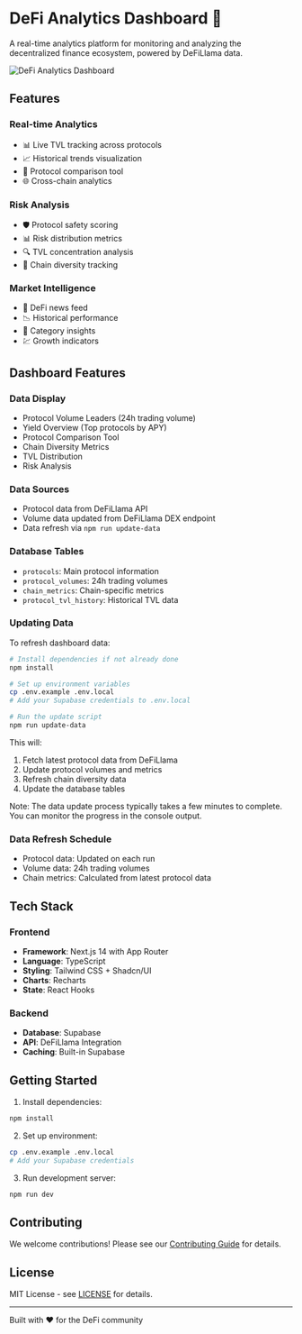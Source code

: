 # DeFi Analytics Dashboard 🚀

A real-time analytics platform for monitoring and analyzing the decentralized finance ecosystem, powered by DeFiLlama data.

![DeFi Analytics Dashboard](./public/dashboard-preview.png)

## Features

### Real-time Analytics
- 📊 Live TVL tracking across protocols
- 📈 Historical trends visualization
- 🔄 Protocol comparison tool
- 🌐 Cross-chain analytics

### Risk Analysis
- 🛡️ Protocol safety scoring
- 📊 Risk distribution metrics
- 🔍 TVL concentration analysis
- 🔗 Chain diversity tracking

### Market Intelligence
- 📰 DeFi news feed
- 📉 Historical performance
- 🎯 Category insights
- 💹 Growth indicators

## Dashboard Features

### Data Display
- Protocol Volume Leaders (24h trading volume)
- Yield Overview (Top protocols by APY)
- Protocol Comparison Tool
- Chain Diversity Metrics
- TVL Distribution
- Risk Analysis

### Data Sources
- Protocol data from DeFiLlama API
- Volume data updated from DeFiLlama DEX endpoint
- Data refresh via `npm run update-data`

### Database Tables
- `protocols`: Main protocol information
- `protocol_volumes`: 24h trading volumes
- `chain_metrics`: Chain-specific metrics
- `protocol_tvl_history`: Historical TVL data

### Updating Data
To refresh dashboard data:

```bash
# Install dependencies if not already done
npm install

# Set up environment variables
cp .env.example .env.local
# Add your Supabase credentials to .env.local

# Run the update script
npm run update-data
```

This will:
1. Fetch latest protocol data from DeFiLlama
2. Update protocol volumes and metrics
3. Refresh chain diversity data
4. Update the database tables

Note: The data update process typically takes a few minutes to complete. You can monitor the progress in the console output.

### Data Refresh Schedule
- Protocol data: Updated on each run
- Volume data: 24h trading volumes
- Chain metrics: Calculated from latest protocol data

## Tech Stack

### Frontend
- **Framework**: Next.js 14 with App Router
- **Language**: TypeScript
- **Styling**: Tailwind CSS + Shadcn/UI
- **Charts**: Recharts
- **State**: React Hooks

### Backend
- **Database**: Supabase
- **API**: DeFiLlama Integration
- **Caching**: Built-in Supabase

## Getting Started

1. Install dependencies:
```bash
npm install
```

2. Set up environment:
```bash
cp .env.example .env.local
# Add your Supabase credentials
```

3. Run development server:
```bash
npm run dev
```

## Contributing

We welcome contributions! Please see our [Contributing Guide](CONTRIBUTING.md) for details.

## License

MIT License - see [LICENSE](LICENSE) for details.

---
Built with ❤️ for the DeFi community